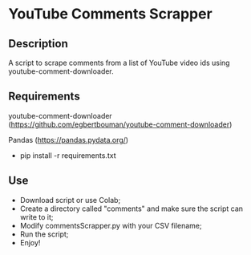 # YouTube Comments Scrapper

## Description
A script to scrape comments from a list of YouTube video ids using youtube-comment-downloader.

## Requirements
youtube-comment-downloader (https://github.com/egbertbouman/youtube-comment-downloader)

Pandas (https://pandas.pydata.org/)

* pip install -r requirements.txt

## Use
* Download script or use Colab;
* Create a directory called "comments" and make sure the script can write to it;
* Modify commentsScrapper.py with your CSV filename;
* Run the script;
* Enjoy!
